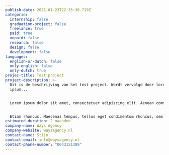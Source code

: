 ```yaml
---
publish-date: 2021-01-23T22:35:38.719Z
categorie:
  internship: false
  graduation-project: false
  freelance: true
  paid: true
  unpaid: false
  research: false
  design: false
  development: false
languages:
  english-or-dutch: false
  only-english: false
  only-dutch: true
projec-title: Test project
project-description: >-
  Dit is de beschrijving van het test project. Wordt vervolgd door lorem
  ipsum...


  Lorem ipsum dolor sit amet, consectetuer adipiscing elit. Aenean commodo ligula eget dolor. Aenean massa. Cum sociis natoque penatibus et magnis dis parturient montes, nascetur ridiculus mus. Donec quam felis, ultricies nec, pellentesque eu, pretium quis, sem. Nulla consequat massa quis enim. Donec pede justo, fringilla vel, aliquet nec, vulputate eget, arcu. In enim justo, rhoncus ut, imperdiet a, venenatis vitae, justo. Nullam dictum felis eu pede mollis pretium. Integer tincidunt. Cras dapibus. Vivamus elementum semper nisi. Aenean vulputate eleifend tellus. Aenean leo ligula, porttitor eu, consequat vitae, eleifend ac, enim. Aliquam lorem ante, dapibus in, viverra quis, feugiat a, tellus. Phasellus viverra nulla ut metus varius laoreet. Quisque rutrum. Aenean imperdiet. Etiam ultricies nisi vel augue. Curabitur ullamcorper ultricies nisi. Nam eget dui.


  Etiam rhoncus. Maecenas tempus, tellus eget condimentum rhoncus, sem quam semper libero, sit amet adipiscing sem neque sed ipsum. Nam quam nunc, blandit vel, luctus pulvinar, hendrerit id, lorem. Maecenas nec odio et ante tincidunt tempus. Donec vitae sapien ut libero venenatis faucibus. Nullam quis ante. Etiam sit amet orci eget eros faucibus tincidunt. Duis leo. Sed fringilla mauris sit amet nibh. Donec sodales sagittis magna. Sed consequat, leo eget bibendum sodales, augue velit cursus nunc, quis gravida magna mi a libero. Fusce vulputate eleifend sapien. Vestibulum purus quam, scelerisque ut, mollis sed, nonummy id, metus. Nullam accumsan lorem in dui. Cras ultricies mi eu turpis hendrerit fringilla. Vestibulum ante ipsum primis in faucibus orci luctus et ultrices posuere cubilia Curae; In ac dui quis mi consectetuer lacinia.
estimated-duration: 2 maanden
company-name: Ways Agency
company-website: waysagency.nl
contact-name: Stijn
contact-email: info@waysagency.nl
contact-phone-number: "0643151389"
---
```

